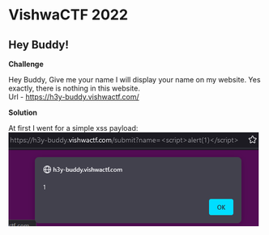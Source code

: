 # VishwaCTF 2022
## Hey Buddy!


**Challenge**

Hey Buddy, Give me your name I will display your name on my website. Yes exactly, there is nothing in this website.  
Url - https://h3y-buddy.vishwactf.com/


**Solution**  

At first I went for a simple xss payload:  
![](writeupfiles/xss.png)
